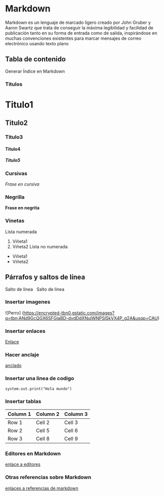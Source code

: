 
# Markdown

Markdown es un lenguaje de marcado ligero creado por John Gruber y Aaron Swartz que trata de conseguir la máxima legibilidad y facilidad de publicación tanto en su forma de entrada como de salida, inspirándose en muchas convenciones existentes para marcar mensajes de correo electrónico usando texto plano

## Tabla de contenido

Generar Índice en Markdown 

### Titulos 

# Titulo1
## Titulo2
### Titulo3
#### Titulo4
##### Titulo5

### Cursivas

*Frase en cursiva* 

### Negrilla

**Frase en negrita**

### Vinetas

Lista numerada
1. Viñeta1
2. Viñeta2
Lista no numerada
* Viñeta1
* Viñeta2

## Párrafos y saltos de línea

Salto de linea
&nbsp;
Salto de linea

### Insertar imagenes

![Perro] (https://encrypted-tbn0.gstatic.com/images?q=tbn:ANd9GcQGX6SFGiaBD-dvdDdXNulWNPSlSkVX4P_g2A&usqp=CAU)

### Insertar enlaces

[Enlace](https://wwww.iessanclemente.net/ "enlace")

### Hacer anclaje

[anclado](#Marckdown)

### Insertar una linea de codigo

``` system.out.print("Hola mundo") ``` 

### Insertar tablas

| Column 1 | Column 2 | Column 3 |
|----------|----------|----------|
| Row 1    | Cell 2   | Cell 3   |
| Row 2    | Cell 5   | Cell 6   |
| Row 3    | Cell 8   | Cell 9   |


### Editores en Markdown 

[enlace a editores](https://emowe.com/los-mejores-editores-markdown/ "editores")

### Otras referencias sobre Markdown

[enlaces a referencias de markdown](https://docs.github.com/en/get-started/writing-on-github/getting-started-with-writing-and-formatting-on-github/basic-writing-and-formatting-syntax "referencias")

